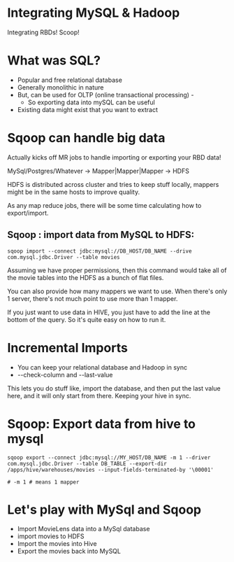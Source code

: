 
# Integrating MySQL & Hadoop

Integrating RBDs! Scoop!

# What was SQL?

* Popular and free relational database
* Generally monolithic in nature
* But, can be used for OLTP (online transactional processing) - 
    - So exporting data into mySQL can be useful
* Existing data might exist that you want to extract


# Sqoop can handle big data

Actually kicks off MR jobs to handle importing or exporting your RBD data!

MySql/Postgres/Whatever -> Mapper|Mapper|Mapper -> HDFS

HDFS is distributed across cluster and tries to keep stuff locally, mappers might be in the same hosts to improve quality. 

As any map reduce jobs, there will be some time calculating how to export/import.

## Sqoop : import data from MySQL to HDFS:

```
sqoop import --connect jdbc:mysql://DB_HOST/DB_NAME --drive com.mysql.jdbc.Driver --table movies
```

Assuming we have proper permissions, then this command would take all of the movie tables into the HDFS as a bunch of flat files.

You can also provide how many mappers we want to use. When there's only 1 server, there's not much point to use more than 1 mapper.

If you just want to use data in HIVE, you just have to add the line at the bottom of the query. So it's quite easy on how to run it.

# Incremental Imports

* You can keep your relational database and Hadoop in sync
* --check-column and --last-value

This lets you do stuff like, import the database, and then put the last value here, and it will only start from there. Keeping your hive in sync.

# Sqoop: Export data from hive to mysql

```
sqoop export --connect jdbc:mysql://MY_HOST/DB_NAME -m 1 --driver com.mysql.jdbc.Driver --table DB_TABLE --export-dir /apps/hive/warehouses/movies --input-fields-terminated-by '\00001'

# -m 1 # means 1 mapper
```

# Let's play with MySql and Sqoop

* Import MovieLens data into a MySql database
* import movies to HDFS
* Import the movies into Hive
* Export the movies back into MySQL



   
